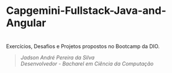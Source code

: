 # **Capgemini-Fullstack-Java-and-Angular** <h1>

Exercícios, Desafios e Projetos propostos no Bootcamp da DIO.




>*Jadson André Pereira da Silva*   
>*Desenvolvedor - Bacharel em Ciência da Computação*
